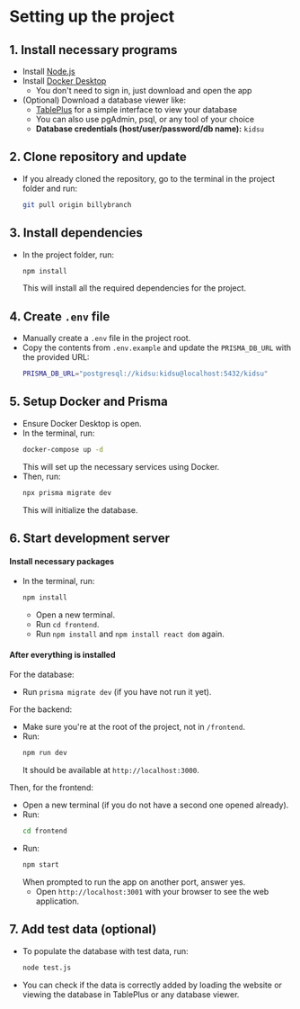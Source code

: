 
# Setting up the project

## 1. Install necessary programs
- Install [Node.js](https://nodejs.org/en/download)
- Install [Docker Desktop](https://www.docker.com/products/docker-desktop)
    - You don't need to sign in, just download and open the app
- (Optional) Download a database viewer like:
    - [TablePlus](https://tableplus.com/) for a simple interface to view your database
    - You can also use pgAdmin, psql, or any tool of your choice
    - **Database credentials (host/user/password/db name):** `kidsu`

## 2. Clone repository and update
- If you already cloned the repository, go to the terminal in the project folder and run:
  ```bash
  git pull origin billybranch
  ```

## 3. Install dependencies
- In the project folder, run:
  ```bash
  npm install
  ```
  This will install all the required dependencies for the project.

## 4. Create `.env` file
- Manually create a `.env` file in the project root.
- Copy the contents from `.env.example` and update the `PRISMA_DB_URL` with the provided URL:
  ```bash
  PRISMA_DB_URL="postgresql://kidsu:kidsu@localhost:5432/kidsu"
  ```

## 5. Setup Docker and Prisma
- Ensure Docker Desktop is open.
- In the terminal, run:
  ```bash
  docker-compose up -d
  ```
  This will set up the necessary services using Docker.
- Then, run:
  ```bash
  npx prisma migrate dev
  ```
  This will initialize the database.

## 6. Start development server
#### Install necessary packages
- In the terminal, run:
  ```bash
  npm install
  ```
    - Open a new terminal.
    - Run `cd frontend`.
    - Run `npm install` and `npm install react dom` again.

#### After everything is installed
For the database:
- Run `prisma migrate dev` (if you have not run it yet).

For the backend:
- Make sure you're at the root of the project, not in `/frontend`.
- Run:
  ```bash
  npm run dev
  ```
  It should be available at `http://localhost:3000`.

Then, for the frontend:
- Open a new terminal (if you do not have a second one opened already).
- Run:
  ```bash
  cd frontend
  ```
- Run:
  ```bash
  npm start
  ```
  When prompted to run the app on another port, answer yes.
    - Open `http://localhost:3001` with your browser to see the web application.

## 7. Add test data (optional)
- To populate the database with test data, run:
  ```bash
  node test.js
  ```
- You can check if the data is correctly added by loading the website or viewing the database in TablePlus or any database viewer.
